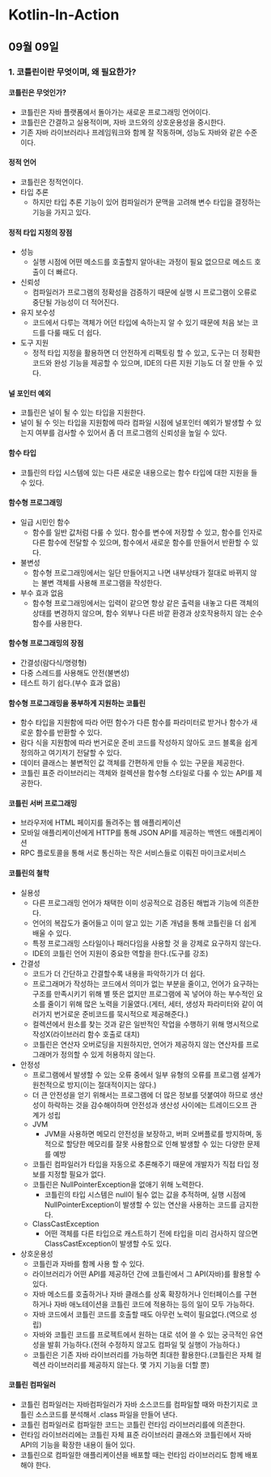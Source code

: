 # Kotlin-In-Action

## 09월 09일

### 1. 코틀린이란 무엇이며, 왜 필요한가?

#### 코틀린은 무엇인가?
- 코틀린은 자바 플랫폼에서 돌아가는 새로운 프로그래밍 언어이다.
- 코틀린은 간결하고 실용적이며, 자바 코드와의 상호운용성을 중시한다.
- 기존 자바 라이브러리나 프레임워크와 함께 잘 작동하며, 성능도 자바와 같은 수준이다.

#### 정적 언어
- 코틀린은 정적언이다.
- 타입 추론
    - 하지만 타입 추론 기능이 있어 컴파일러가 문맥을 고려해 변수 타입을 결정하는 기능을 가지고 있다.

#### 정적 타입 지정의 장점
- 성능
    - 실행 시점에 어떤 메소드를 호출할지 알아내는 과정이 필요 없으므로 메소드 호출이 더 빠르다.
- 신뢰성
    - 컴파일러가 프로그램의 정확성을 검증하기 때문에 실행 시 프로그램이 오류로 중단될 가능성이 더 적어진다.
- 유지 보수성
    - 코드에서 다루는 객체가 어던 타입에 속하는지 알 수 있기 때문에 처음 보는 코드를 다룰 때도 더 쉽다.
- 도구 지원
    - 정적 타입 지정을 활용하면 더 안전하게 리팩토링 할 수 있고, 도구는 더 정확한 코드와 완성 기능을 제공할 수 있으며, IDE의 다른 지원 기능도 더 잘 만들 수 있다.

#### 널 포인터 예외
- 코틀린은 널이 될 수 있는 타입을 지원한다.
- 널이 될 수 잇는 타입을 지원함에 따라 컴파일 시점에 널포인터 예외가 발생할 수 있는지 여부를 검사할 수 있어서 좀 더 프로그램의 신뢰성을 높일 수 있다.

#### 함수 타입
- 코틀린의 타입 시스템에 있는 다른 새로운 내용으로는 함수 타입에 대한 지원을 들 수 있다.

#### 함수형 프로그래밍
- 일급 시민인 함수 
    - 함수를 일반 값처럼 다룰 수 있다. 함수를 변수에 저장할 수 있고, 함수를 인자로 다른 함수에 전달할 수 있으며, 함수에서 새로운 함수를 만들어서 반환할 수 있다.
- 불변성
    - 함수형 프로그래밍에서는 일단 만들어지고 나면 내부상태가 절대로 바뀌지 않는 불변 객체를 사용해 프로그램을 작성한다.
- 부수 효과 없음
    - 함수형 프로그래밍에서는 입력이 같으면 항상 같은 출력을 내놓고 다른 객체의 상태를 변경하지 않으며, 함수 외부나 다른 바깥 환경과 상호작용하지 않는 순수 함수를 사용한다.

#### 함수형 프로그래밍의 장점
- 간결성(람다식/명령형)
- 다중 스레드를 사용해도 안전(불변성)
- 테스트 하기 쉽다.(부수 효과 없음)

#### 함수형 프로그래밍을 풍부하게 지원하는 코틀린
- 함수 타입을 지원함에 따라 어떤 함수가 다른 함수를 파라미터로 받거나 함수가 새로운 함수를 반환할 수 있다.
- 람다 식을 지원함에 따라 번거로운 준비 코드를 작성하지 않아도 코드 블록을 쉽게 정의하고 여기저기 전달할 수 있다.
- 데이터 클래스는 불변적인 값 객체를 간편하게 만들 수 있는 구문을 제공한다.
- 코틀린 표준 라이브러리는 객체와 컬렉션을 함수형 스타일로 다룰 수 있는 API를 제공한다.

#### 코틀린 서버 프로그래밍
- 브라우저에 HTML 페이지를 돌려주는 웹 애플리케이션
- 모바일 애플리케이션에게 HTTP를 통해 JSON API를 제공하는 백엔드 애플리케이션
- RPC 플로토콜을 통해 서로 통신하는 작은 서비스들로 이뤄진 마이크로서비스

#### 코틀린의 철학
- 실용성
    - 다른 프로그래밍 언어가 채택한 이미 성공적으로 검증된 해법과 기능에 의존한다.
    - 언어의 복잡도가 줄어들고 이미 알고 있는 기존 개념을 통해 코틀린을 더 쉽게 배울 수 있다.
    - 특정 프로그래밍 스타일이나 패러다임을 사용할 것 을 강제로 요구하지 않는다.
    - IDE의 코틀린 언어 지원이 중요한 역할을 한다.(도구를 강조)
- 간결성
    - 코드가 더 간단하고 간결할수록 내용을 파악하기가 더 쉽다.
    - 프로그래머가 작성하는 코드에서 의미가 없는 부분을 줄이고, 언어가 요구하는 구조를 만족시키기 위해 별 뜻은 없지만 프로그램에 꼭 넣어야 하는 부수적인 요소를 줄이기 위해 많은 노력을 기울였다.(게터, 세터, 생성자 파라미터와 같이 여러가지 번거로운 준비코드를 묵시적으로 제공해준다.)
    - 컬렉션에서 원소를 찾는 것과 같은 일반적인 작업을 수행하기 위해 명시적으로 작성X(라이브러리 함수 호출로 대치)
    - 코틀린은 연산자 오버로딩을 지원하지만, 언어가 제공하지 않는 연산자를 프로그래머가 정의할 수 있게 허용하지 않는다.
- 안정성
    - 프로그램에서 발생할 수 있는 오류 중에서 일부 유형의 오류를 프로그램 설계가 원천적으로 방지(이는 절대적이지는 않다.)
    - 더 큰 안전성을 얻기 위해서는 프로그램에 더 많은 정보를 덧붙여야 하므로 생산성이 하락하는 것을 감수해야하며 안전성과 생산성 사이에는 트레이드오프 관계가 성립
    - JVM
        - JVM을 사용하면 메모리 안전성을 보장하고, 버퍼 오버플로를 방지하며, 동적으로 할당한 메모리를 잘못 사용함으로 인해 발생할 수 있는 다양한 문제를 예방
    - 코틀린 컴파일러가 타입을 자동으로 추론해주기 때문에 개발자가 직접 타입 정보를 지정할 필요가 없다.
    - 코틀린은 NullPointerException을 없애기 위해 노력한다.
        - 코틀린의 타입 시스템은 null이 될수 없는 값을 추적하며, 실행 시점에 NullPointerException이 발생할 수 있는 연산을 사용하는 코드를 금지한다.
    - ClassCastException
        - 어떤 객체를 다른 타입으로 캐스트하기 전에 타입을 미리 검사하지 않으면 ClassCastException이 발생할 수도 있다.
- 상호운용성
    - 코틀린과 자바를 함께 사용 할 수 있다.
    - 라이브러리가 어떤 API를 제공하던 간에 코틀린에서 그 API(자바)를 활용할 수 있다.
    - 자바 메소드를 호출하거나 자바 클래스를 상혹 확장하거나 인터페이스를 구현 하거나 자바 애노테이션을 코틀린 코드에 적용하는 등의 일이 모두 가능하다.
    - 자바 코드에서 코틀린 코드를 호출할 때도 아무런 노력이 필요없다.(역으로 성립)
    - 자바와 코틀린 코드를 프로젝트에서 원하는 대로 섞어 쓸 수 있는 궁극적인 유연성을 발휘 가능하다.(전혀 수정하지 않고도 컴파일 및 실행이 가능하다.)
    - 코틀린은 기존 자바 라이브러리를 가능하면 최대한 활용한다.(코틀린은 자체 컬렉션 라이브러리를 제공하지 않는다. 몇 가지 기능을 더할 뿐)

#### 코틀린 컴파일러
- 코틀린 컴파일러는 자바컴파일러가 자바 소스코드를 컴파일할 때와 마찬기지로 코틀린 소스코드를 분석해서 .class 파일을 만들어 낸다.
- 코틀린 컴파일러로 컴파일한 코드는 코틀린 런타임 라이브러리를에 의존한다.
- 런타임 라이브러리에는 코틀린 자체 표준 라이브러리 클래스와 코틀린에서 자바 API의 기능을 확장한 내용이 들어 있다.
- 코틀린으로 컴파일한 애플리케이션을 배포할 때는 런타임 라이브러리도 함께 배포해야 한다.
